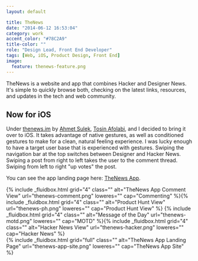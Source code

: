 ```yaml
---
layout: default

title: TheNews
date: "2014-06-12 16:53:04"
category: work
accent_color: "#78C2A9"
title-color: ""
role: "Design Lead, Front End Developer"
tags: [Web, iOS, Product Design, Front End]
image:
  feature: thenews-feature.png
---
```


TheNews is a website and app that combines Hacker and Designer News. It's simple to quickly browse both, checking on the latest links, resources, and updates in the tech and web community. 

## Now for iOS
Under [thenews.im](thenews.im) by [Ahmet Sulek](twitter.com/ahmetsulek), [Tosin Afolabi](twitter.com/tosinaf), and I decided to bring it over to iOS. It takes advantage of native gestures, as well as conditioned gestures to make for a clean, natural feeling experience. I was lucky enough to have a target user base that is experienced with gestures. Swiping the navigation bar at the top switches between Designer and Hacker News. Swiping a post from right to left takes the user to the comment thread. Swiping from left to right "up votes" the post.

You can see the app landing page here: [TheNews App](http://thenewsapp.co/).

<div>
{% include _fluidbox.html grid="4" class="" alt="TheNews App Comment View" url="thenews-comment.png" loweres="" cap="Commenting" %}{% include _fluidbox.html grid="4" class="" alt="Product Hunt View" url="thenews-ph.png" loweres="" cap="Product Hunt View" %}
{% include _fluidbox.html grid="4" class="" alt="Message of the Day" url="thenews-motd.png" loweres="" cap="MOTD" %}{% include _fluidbox.html grid="4" class="" alt="Hacker News View" url="thenews-hacker.png" loweres="" cap="Hacker News" %}
</div>

<div>
{% include _fluidbox.html grid="full" class="" alt="TheNews App Landing Page" url="thenews-app-site.png" loweres="" cap="TheNews App Site" %}
</div>


